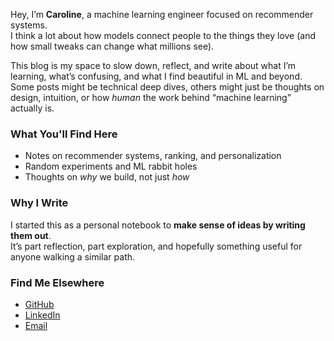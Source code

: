 Hey, I’m **Caroline**, a machine learning engineer focused on recommender systems.  
I think a lot about how models connect people to the things they love (and how small tweaks can change what millions see).

This blog is my space to slow down, reflect, and write about what I’m learning, what’s confusing, and what I find beautiful in ML and beyond.  
Some posts might be technical deep dives, others might just be thoughts on design, intuition, or how *human* the work behind “machine learning” actually is.

### What You'll Find Here
- Notes on recommender systems, ranking, and personalization  
- Random experiments and ML rabbit holes  
- Thoughts on *why* we build, not just *how*  

### Why I Write
I started this as a personal notebook to **make sense of ideas by writing them out**.  
It’s part reflection, part exploration, and hopefully something useful for anyone walking a similar path.

### Find Me Elsewhere
- [GitHub](https://github.com/carolinec0909)  
- [LinkedIn](https://www.linkedin.com/in/carolinexchen)  
- [Email](mailto:carolinechen0909@gmail.com)
